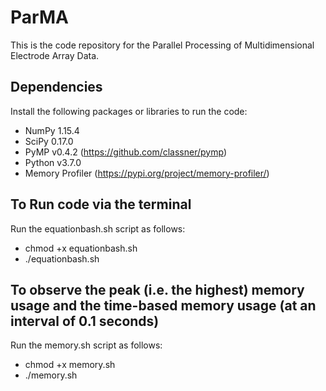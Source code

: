 # ParMA
This is the code repository for the Parallel Processing of Multidimensional Electrode Array Data.

## Dependencies
Install the following packages or libraries to run the code:
- NumPy 1.15.4
- SciPy 0.17.0
- PyMP v0.4.2 (https://github.com/classner/pymp)
- Python v3.7.0
- Memory Profiler (https://pypi.org/project/memory-profiler/)

## To Run code via the terminal
Run the equationbash.sh script as follows:
- chmod +x equationbash.sh
- ./equationbash.sh 

## To observe the peak (i.e. the highest) memory usage and the time-based memory usage (at an interval of 0.1 seconds)
Run the memory.sh script as follows:
- chmod +x memory.sh 
- ./memory.sh
